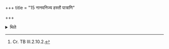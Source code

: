 +++
title = "15 नानवनिज्य हस्तौ पात्राणि"

+++

<details><summary>थिते</summary>

15. Without washing his hands he should not touch the utensils.[^1]  

[^1]: Cr. TB III.2.10.2.
</details>
